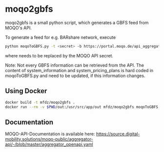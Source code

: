 # moqo2gbfs

moqo2gbfs is a small python script, which generates a GBFS feed from MOQO's API.

To generate a feed for e.g. BARshare network, execute

```sh
python moqoToGBFS.py -t <secret> -b https://portal.moqo.de/api_aggregator/ -c BARshare
```

where <secret> needs to be replaced by the MOQO API secret.

Note: Not every GBFS information can be retrieved from the API. The content of  system_information and system_pricing_plans is hard coded in moqoToGBFS.py and need to be updated, if this information changes.

## Using Docker

```sh
docker build -t mfdz/moqo2gbfs .
docker run --rm -v $PWD/out:/usr/src/app/out mfdz/moqo2gbfs moqoToGBFS.py -t <secret> -b https://data.mfdz.de/gbfs/barshare -s https://portal.moqo.de/api_aggregator/ -c BARshare
```

## Documentation

MOQO-API-Documentation is available here:
https://source.digital-mobility.solutions/moqo-public/aggregator-api/-/blob/master/aggregator_openapi.yaml







